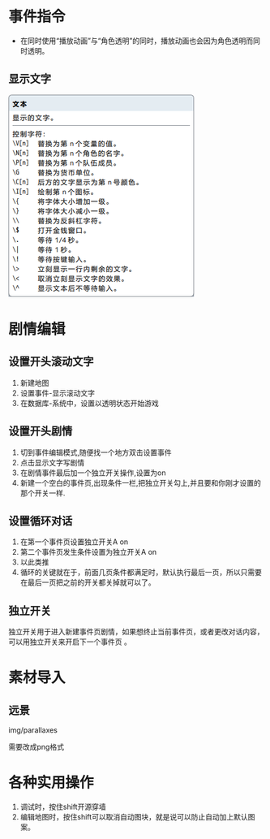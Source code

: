 # 事件指令

- 在同时使用“播放动画”与“角色透明”的同时，播放动画也会因为角色透明而同时透明。

## 显示文字

![image-20201101175045361](img/image-20201101175045361.png)

# 剧情编辑

## 设置开头滚动文字

1. 新建地图
2. 设置事件-显示滚动文字
3. 在数据库-系统中，设置以透明状态开始游戏

## 设置开头剧情

1. 切到事件编辑模式,随便找一个地方双击设置事件
2. 点击显示文字写剧情
3. 在剧情事件最后加一个独立开关操作,设置为on
4. 新建一个空白的事件页,出现条件一栏,把独立开关勾上,并且要和你刚才设置的那个开关一样.



## 设置循环对话

1. 在第一个事件页设置独立开关A on
2. 第二个事件页发生条件设置为独立开关A on
3. 以此类推
4. 循环的关键就在于，前面几页条件都满足时，默认执行最后一页，所以只需要在最后一页把之前的开关都关掉就可以了。

## 独立开关

独立开关用于进入新建事件页剧情，如果想终止当前事件页，或者更改对话内容，可以用独立开关来开启下一个事件页 。

# 素材导入

## 远景

img/parallaxes

需要改成png格式

# 各种实用操作

1. 调试时，按住shift开源穿墙
2. 编辑地图时，按住shift可以取消自动图块，就是说可以防止自动加上默认图案。






